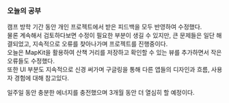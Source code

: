 ### 오늘의 공부
   
캠프 방학 기간 동안 개인 프로젝트에서 받은 피드백을 모두 반영하여 수정했다.<br>
물론 계속해서 검토하다보면 수정이 필요한 부분이 생길 수 있지만, 큰 문제들은 일단 해결되었고, 지속적으로 오류를 찾아나가며 프로젝트를 진행중이다.<br>
 오늘은 MapKit을 활용하여 산책 거리를 저장하고 확인할 수 있는 뷰를 추가하면서 작은 오류들도 수정했다.<br>
 또한 UI 부분도 지속적으로 신경 써가며 구글링을 통해 다른 앱들의 디자인과 흐름, 사용자 경험에 대해 참고있다.<br>
 
 일주일 동안 충분한 에너지를 충전했으며 3개월 동안 더 열심히 할 예정이다.











